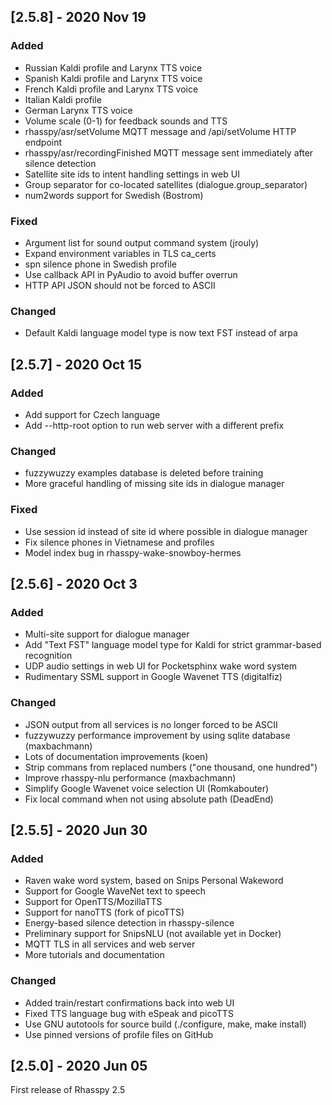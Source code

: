 ## [2.5.8] - 2020 Nov 19

### Added

- Russian Kaldi profile and Larynx TTS voice
- Spanish Kaldi profile and Larynx TTS voice
- French Kaldi profile and Larynx TTS voice
- Italian Kaldi profile
- German Larynx TTS voice
- Volume scale (0-1) for feedback sounds and TTS
- rhasspy/asr/setVolume MQTT message and /api/setVolume HTTP endpoint
- rhasspy/asr/recordingFinished MQTT message sent immediately after silence detection
- Satellite site ids to intent handling settings in web UI
- Group separator for co-located satellites (dialogue.group_separator)
- num2words support for Swedish (Bostrom)

### Fixed

- Argument list for sound output command system (jrouly)
- Expand environment variables in TLS ca_certs
- spn silence phone in Swedish profile
- Use callback API in PyAudio to avoid buffer overrun
- HTTP API JSON should not be forced to ASCII

### Changed

- Default Kaldi language model type is now text FST instead of arpa

## [2.5.7] - 2020 Oct 15

### Added

- Add support for Czech language
- Add --http-root option to run web server with a different prefix

### Changed

- fuzzywuzzy examples database is deleted before training
- More graceful handling of missing site ids in dialogue manager

### Fixed

- Use session id instead of site id where possible in dialogue manager
- Fix silence phones in Vietnamese and profiles
- Model index bug in rhasspy-wake-snowboy-hermes

## [2.5.6] - 2020 Oct 3

### Added

- Multi-site support for dialogue manager
- Add "Text FST" language model type for Kaldi for strict grammar-based recognition
- UDP audio settings in web UI for Pocketsphinx wake word system
- Rudimentary SSML support in Google Wavenet TTS (digitalfiz)

### Changed

- JSON output from all services is no longer forced to be ASCII
- fuzzywuzzy performance improvement by using sqlite database (maxbachmann)
- Lots of documentation improvements (koen)
- Strip commans from replaced numbers ("one thousand, one hundred")
- Improve rhasspy-nlu performance (maxbachmann)
- Simplify Google Wavenet voice selection UI (Romkabouter)
- Fix local command when not using absolute path (DeadEnd)

## [2.5.5] - 2020 Jun 30

### Added

- Raven wake word system, based on Snips Personal Wakeword
- Support for Google WaveNet text to speech
- Support for OpenTTS/MozillaTTS
- Support for nanoTTS (fork of picoTTS)
- Energy-based silence detection in rhasspy-silence
- Preliminary support for SnipsNLU (not available yet in Docker)
- MQTT TLS in all services and web server
- More tutorials and documentation

### Changed

- Added train/restart confirmations back into web UI
- Fixed TTS language bug with eSpeak and picoTTS
- Use GNU autotools for source build (./configure, make, make install)
- Use pinned versions of profile files on GitHub

## [2.5.0] - 2020 Jun 05

First release of Rhasspy 2.5

